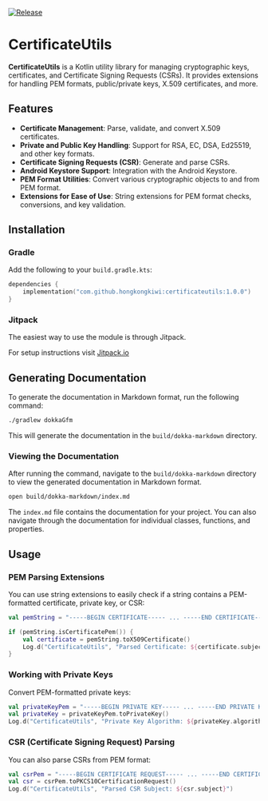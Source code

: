[![Release](https://jitpack.io/v/hongkongkiwi/certificateutils.svg)](https://jitpack.io/#hongkongkiwi/certificateutils)

# CertificateUtils

**CertificateUtils** is a Kotlin utility library for managing cryptographic keys, certificates, and Certificate Signing Requests (CSRs). It provides extensions for handling PEM formats, public/private keys, X.509 certificates, and more.

## Features

- **Certificate Management**: Parse, validate, and convert X.509 certificates.
- **Private and Public Key Handling**: Support for RSA, EC, DSA, Ed25519, and other key formats.
- **Certificate Signing Requests (CSR)**: Generate and parse CSRs.
- **Android Keystore Support**: Integration with the Android Keystore.
- **PEM Format Utilities**: Convert various cryptographic objects to and from PEM format.
- **Extensions for Ease of Use**: String extensions for PEM format checks, conversions, and key validation.

## Installation

### Gradle

Add the following to your `build.gradle.kts`:

```kotlin
dependencies {
    implementation("com.github.hongkongkiwi:certificateutils:1.0.0")
}
```

### Jitpack

The easiest way to use the module is through Jitpack.

For setup instructions visit [Jitpack.io](https://jitpack.io/#hongkongkiwi/certificateutils)

## Generating Documentation

To generate the documentation in Markdown format, run the following command:

```bash
./gradlew dokkaGfm
```

This will generate the documentation in the `build/dokka-markdown` directory.

### Viewing the Documentation

After running the command, navigate to the `build/dokka-markdown` directory to view the generated documentation in Markdown format.

```bash
open build/dokka-markdown/index.md
```

The `index.md` file contains the documentation for your project. You can also navigate through the documentation for individual classes, functions, and properties.

## Usage

### PEM Parsing Extensions

You can use string extensions to easily check if a string contains a PEM-formatted certificate, private key, or CSR:

```kotlin
val pemString = "-----BEGIN CERTIFICATE----- ... -----END CERTIFICATE-----"

if (pemString.isCertificatePem()) {
    val certificate = pemString.toX509Certificate()
    Log.d("CertificateUtils", "Parsed Certificate: ${certificate.subjectDN.name}")
}
```

### Working with Private Keys

Convert PEM-formatted private keys:

```kotlin
val privateKeyPem = "-----BEGIN PRIVATE KEY----- ... -----END PRIVATE KEY-----"
val privateKey = privateKeyPem.toPrivateKey()
Log.d("CertificateUtils", "Private Key Algorithm: ${privateKey.algorithm}")
```

### CSR (Certificate Signing Request) Parsing

You can also parse CSRs from PEM format:

```kotlin
val csrPem = "-----BEGIN CERTIFICATE REQUEST----- ... -----END CERTIFICATE REQUEST-----"
val csr = csrPem.toPKCS10CertificationRequest()
Log.d("CertificateUtils", "Parsed CSR Subject: ${csr.subject}")
```

